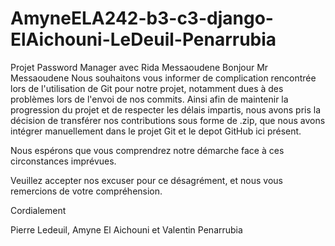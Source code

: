 # AmyneELA242-b3-c3-django-ElAichouni-LeDeuil-Penarrubia
Projet Password Manager avec Rida Messaoudene
Bonjour Mr Messaoudene
Nous souhaitons vous informer de complication rencontrée lors de l'utilisation de Git pour notre projet, notamment dues à des problèmes lors de l'envoi de nos commits.
Ainsi afin de maintenir la progression du projet et de respecter les délais impartis, nous avons pris la décision de transférer nos contributions sous forme de .zip, que nous avons intégrer manuellement dans le projet Git et le depot GitHub ici présent.

Nous espérons que vous comprendrez notre démarche face à ces circonstances imprévues.

Veuillez accepter nos excuser pour ce désagrément, et nous vous remercions de votre compréhension.

Cordialement

Pierre Ledeuil, Amyne El Aichouni et Valentin Penarrubia
